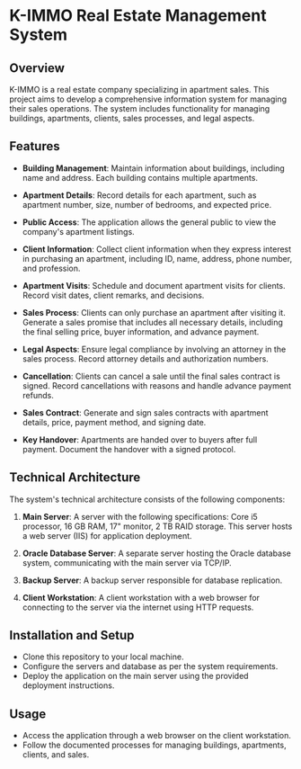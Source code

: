 # K-IMMO Real Estate Management System

## Overview

K-IMMO is a real estate company specializing in apartment sales. This project aims to develop a comprehensive information system for managing their sales operations. The system includes functionality for managing buildings, apartments, clients, sales processes, and legal aspects.

## Features

- **Building Management**: Maintain information about buildings, including name and address. Each building contains multiple apartments.

- **Apartment Details**: Record details for each apartment, such as apartment number, size, number of bedrooms, and expected price.

- **Public Access**: The application allows the general public to view the company's apartment listings.

- **Client Information**: Collect client information when they express interest in purchasing an apartment, including ID, name, address, phone number, and profession.

- **Apartment Visits**: Schedule and document apartment visits for clients. Record visit dates, client remarks, and decisions.

- **Sales Process**: Clients can only purchase an apartment after visiting it. Generate a sales promise that includes all necessary details, including the final selling price, buyer information, and advance payment.

- **Legal Aspects**: Ensure legal compliance by involving an attorney in the sales process. Record attorney details and authorization numbers.

- **Cancellation**: Clients can cancel a sale until the final sales contract is signed. Record cancellations with reasons and handle advance payment refunds.

- **Sales Contract**: Generate and sign sales contracts with apartment details, price, payment method, and signing date.

- **Key Handover**: Apartments are handed over to buyers after full payment. Document the handover with a signed protocol.

## Technical Architecture

The system's technical architecture consists of the following components:

1. **Main Server**: A server with the following specifications: Core i5 processor, 16 GB RAM, 17" monitor, 2 TB RAID storage. This server hosts a web server (IIS) for application deployment.

2. **Oracle Database Server**: A separate server hosting the Oracle database system, communicating with the main server via TCP/IP.

3. **Backup Server**: A backup server responsible for database replication.

4. **Client Workstation**: A client workstation with a web browser for connecting to the server via the internet using HTTP requests.

## Installation and Setup

- Clone this repository to your local machine.
- Configure the servers and database as per the system requirements.
- Deploy the application on the main server using the provided deployment instructions.

## Usage

- Access the application through a web browser on the client workstation.
- Follow the documented processes for managing buildings, apartments, clients, and sales.

